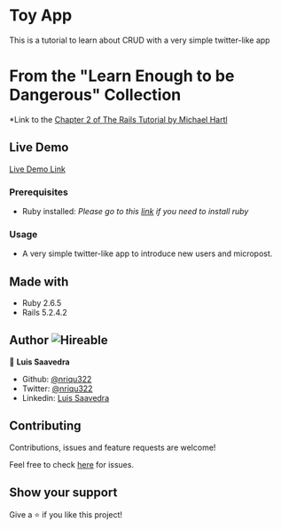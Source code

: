 # Toy App
This is a tutorial to learn about CRUD with a very simple twitter-like app

# From the "Learn Enough to be Dangerous" Collection
*Link to the [Chapter 2 of The Rails Tutorial by Michael Hartl](https://www.learnenough.com/ruby-on-rails-4th-edition-tutorial/toy_app#cha-a_toy_app)


## Live Demo

[Live Demo Link](https://cherry-surprise-69175.herokuapp.com/)

### Prerequisites
* Ruby installed: *Please go to this [link](https://www.theodinproject.com/courses/web-development-101/lessons/installing-ruby) if you need to install ruby*

### Usage
* A very simple twitter-like app to introduce new users and micropost.

## Made with
* Ruby 2.6.5
* Rails 5.2.4.2

## Author ![Hireable](https://img.shields.io/badge/HIREABLE-YES-yellowgreen&?style=for-the-badge)

👤 **Luis Saavedra**

- Github: [@nriqu322](https://github.com/nriqu322)
- Twitter: [@nriqu322](https://twitter.com/nriqu322)
- Linkedin: [Luis Saavedra](https://linkedin.com/in/luis-saavedra-sanchez/)

## Contributing

Contributions, issues and feature requests are welcome!

Feel free to check [here](../../issues/) for issues.

## Show your support
Give a ⭐️ if you like this project!